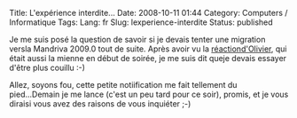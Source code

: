 Title: L'expérience interdite...
Date: 2008-10-11 01:44
Category: Computers / Informatique
Tags:
Lang: fr
Slug: lexperience-interdite
Status: published

Je me suis posé la question de savoir si je devais tenter une migration versla Mandriva 2009.0 tout de suite. Après avoir vu la [réactiond'Olivier](\%22http://ofaurax.free.fr/blog/index.php5/2008-10-10-23h52-0200.xml\%22), qui était aussi la mienne en début de soirée, je me suis dit queje devais essayer d'être plus couillu :-)

Allez, soyons fou, cette petite notiification me fait tellement du pied...Demain je me lance (c'est un peu tard pour ce soir), promis, et je vous diraisi vous avez des raisons de vous inquiéter ;-)
